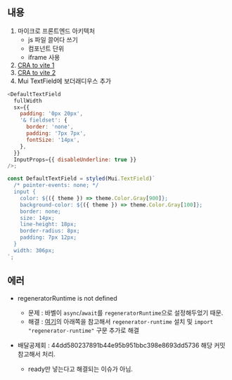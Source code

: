 ## 내용

1. 마이크로 프론트엔드 아키텍처
   - js 파일 끌어다 쓰기
   - 컴포넌트 단위
   - iframe 사용
2. [CRA to vite 1](https://ko.vitejs.dev/guide/features.html)
3. [CRA to vite 2](https://m.blog.naver.com/pjt3591oo/222623198496?ref=blog.seiker.kr)
4. Mui TextField에 보더래디우스 추가

```js
<DefaultTextField
  fullWidth
  sx={{
    padding: '0px 20px',
    '& fieldset': {
      border: 'none',
      padding: '7px 7px',
      fontSize: '14px',
    },
  }}
  InputProps={{ disableUnderline: true }}
/>;

const DefaultTextField = styled(Mui.TextField)`
  /* pointer-events: none; */
  input {
    color: ${({ theme }) => theme.Color.Gray[900]};
    background-color: ${({ theme }) => theme.Color.Gray[100]};
    border: none;
    size: 14px;
    line-height: 18px;
    border-radius: 8px;
    padding: 7px 12px;
  }
  width: 306px;
`;
```

## 에러

- regeneratorRuntime is not defined

  - 문제 : 바벨이 `async`/`await`를 `regeneratorRuntime`으로 설정해두었기 때문.
  - 해결 : [여기](https://grownfresh.tistory.com/297)의 아래쪽을 참고해서 `regenerator-runtime` 설치 및 `import "regenerator-runtime"` 구문 추가로 해결

- 배달공제회 : 44dd580237891b44e95b951bbc398e8693dd5736 해당 커밋 참고해서 처리.
  - ready만 넣는다고 해결되는 이슈가 아님.
